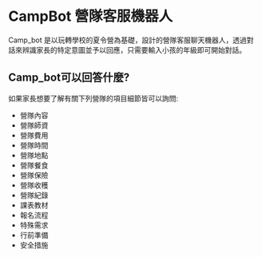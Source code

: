# CampBot 營隊客服機器人

Camp_bot 是以玩轉學校的夏令營為基礎，設計的營隊客服聊天機器人，透過對話來辨識家長的特定意圖並予以回應，只需要輸入小孩的年級即可開始對話。

## Camp_bot可以回答什麼?

如果家長想要了解有關下列營隊的項目細節皆可以詢問:

+ 營隊內容
+ 營隊師資
+ 營隊費用
+ 營隊時間
+ 營隊地點
+ 營隊餐食
+ 營隊保險
+ 營隊收穫
+ 營隊紀錄
+ 課表教材
+ 報名流程
+ 特殊需求
+ 行前準備
+ 安全措施
